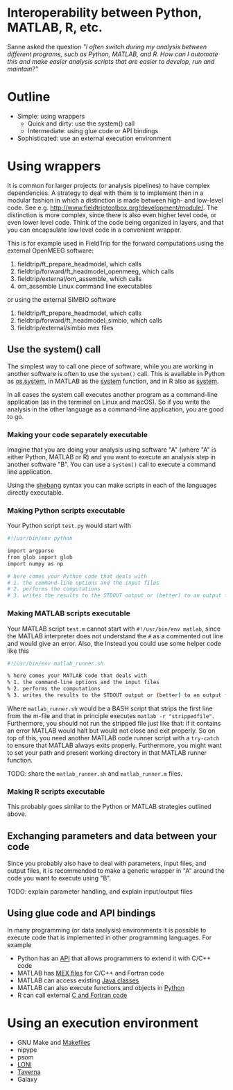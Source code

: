 # Interoperability between Python, MATLAB, R, etc.

Sanne asked the question _"I often switch during my analysis between different programs, such as Python, MATLAB, and R. How can I automate this and make easier analysis scripts that are easier to develop, run and maintain?"_

# Outline

-   Simple: using wrappers
    -   Quick and dirty: use the system() call
    -   Intermediate: using glue code or API bindings
-   Sophisticated: use an external execution environment

# Using wrappers

It is common for larger projects (or analysis pipelines) to have complex dependencies. A strategy to deal with them is to implement then in a modular fashion in which a distinction is made between high- and low-level code. See e.g. <http://www.fieldtriptoolbox.org/development/module/>. The distinction is more complex, since there is also even higher level code, or even lower level code. Think of the code being organized in layers, and that you can encapsulate low level code in a convenient wrapper.

This is for example used in FieldTrip for the forward computations using the external OpenMEEG software:

1.  fieldtrip/ft_prepare_headmodel, which calls
2.  fieldtrip/forward/ft_headmodel_openmeeg, which calls
3.  fieldtrip/external/om_assemble, which calls
4.  om_assemble Linux command line executables

or using the external SIMBIO software

1.  fieldtrip/ft_prepare_headmodel, which calls
2.  fieldtrip/forward/ft_headmodel_simbio, which calls
3.  fieldtrip/external/simbio mex files

## Use the system() call

The simplest way to call one piece of software, while you are working in another software is often to use the `system()` call. This is available in Python as [os.system](https://docs.python.org/3/library/os.html#os.system), in MATLAB as the [system](https://nl.mathworks.com/help/matlab/ref/system.html) function, and in R also as [system](https://www.rdocumentation.org/packages/base/versions/3.6.2/topics/system).

In all cases the system call executes another program as a command-line application (as in the terminal on Linux and macOS). So if you write the analysis in the other language as a command-line application, you are good to go.

### Making your code separately executable

Imagine that you are doing your analysis using software "A" (where "A" is either Python, MATLAB or R) and you want to execute an analysis step in another software "B". You can use a `system()` call to execute a command line application.

Using the [shebang](https://en.wikipedia.org/wiki/Shebang_(Unix)) syntax you can make scripts in each of the languages directly executable.

### Making Python scripts executable

Your Python script `test.py` would start with

```bash
#!/usr/bin/env python

import argparse
from glob import glob
import numpy as np

# here comes your Python code that deals with
# 1. the command-line options and the input files
# 2. performs the computations
# 3. writes the results to the STDOUT output or (better) to an output file
```

### Making MATLAB scripts executable

Your MATLAB script `test.m` cannot start with `#!/usr/bin/env matlab`, since the MATLAB interpreter does not understand the `#` as a commented out line and would give an error. Also, the Instead you could use some helper code like this

```bash
#!/usr/bin/env matlab_runner.sh

% here comes your MATLAB code that deals with
% 1. the command-line options and the input files
% 2. performs the computations
% 3. writes the results to the STDOUT output or (better) to an output file
```

Where `matlab_runner.sh` would be a BASH script that strips the first line from the m-file and that in principle executes `matlab -r "strippedfile"`. Furthermore, you should not run the stripped file just like that: if it contains an error MATLAB would halt but would not close and exit properly. So on top of this, you need another MATLAB code runner script with a `try-catch` to ensure that MATLAB always exits properly. Furthermore, you might want to set your path and present working directory in that MATLAB runner function.

TODO: share the `matlab_runner.sh` and `matlab_runner.m` files.

### Making R scripts executable

This probably goes similar to the Python or MATLAB strategies outlined above.

## Exchanging parameters and data between your code

Since you probably also have to deal with parameters, input files, and output files, it is recommended to make a generic wrapper in "A" around the code you want to execute using "B".

TODO: explain parameter handling, and explain input/output files

## Using glue code and API bindings

In many programming (or data analysis) environments it is possible to execute code that is implemented in other programming languages. For example

-   Python has an [API](https://docs.python.org/3/c-api/index.html) that allows programmers to extend it with C/C++ code
-   MATLAB has [MEX files](https://nl.mathworks.com/help/matlab/call-mex-file-functions.html?s_tid=CRUX_lftnav) for C/C++ and Fortran code
-   MATLAB can access existing [Java classes](https://nl.mathworks.com/help/matlab/using-java-libraries-in-matlab.html?s_tid=CRUX_lftnav)
-   MATLAB can also execute functions and objects in [Python](https://nl.mathworks.com/help/matlab/call-python-libraries.html?s_tid=CRUX_lftnav)
-   R can call external [C and Fortran code](https://cran.r-project.org/doc/manuals/R-exts.html#System-and-foreign-language-interfaces)

# Using an execution environment

-   GNU Make and [Makefiles](https://en.wikipedia.org/wiki/Makefile)
-   nipype
-   psom
-   [LONI](http://pipeline.loni.usc.edu)
-   [Taverna](https://taverna.incubator.apache.org)
-   Galaxy
